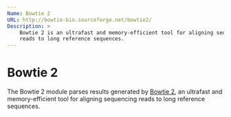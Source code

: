 ```yaml
---
Name: Bowtie 2
URL: http://bowtie-bio.sourceforge.net/bowtie2/
Description: >
    Bowtie 2 is an ultrafast and memory-efficient tool for aligning sequencing
    reads to long reference sequences.
---
```


# Bowtie 2
The Bowtie 2 module parses results generated by
[Bowtie 2](http://bowtie-bio.sourceforge.net/bowtie2/),
an ultrafast and memory-efficient tool for aligning sequencing
reads to long reference sequences.